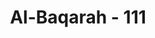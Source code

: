 ---
title: "Al-Baqarah - 111"
no: 111
arabic_no: ١١١
ayah: وَقَالُوْا لَنْ يَّدْخُلَ الْجَنَّةَ اِلَّا مَنْ كَانَ هُوْدًا اَوْ نَصٰرٰى ۗ تِلْكَ اَمَانِيُّهُمْ ۗ قُلْ هَاتُوْا بُرْهَانَكُمْ اِنْ كُنْتُمْ صٰدِقِيْنَ
translation: "Dan mereka (Yahudi dan Nasrani) berkata, “Tidak akan masuk surga kecuali orang Yahudi atau Nasrani.” Itu (hanya) angan-angan mereka. Katakanlah, “Tunjukkan bukti kebenaranmu jika kamu orang yang benar.”"
tafsir: "Ahli Kitab, baik Yahudi maupun Nasrani, masing-masing menganggap bahwa tidak akan masuk surga kecuali golongan mereka sendiri. Orang-orang Yahudi beranggapan bahwa yang akan masuk surga hanyalah orang-orang Yahudi, demikian juga orang-orang Nasrani beranggapan bahwa yang akan masuk surga hanyalah orang-orang Nasrani.\n\nUntuk menolak dan membatalkan anggapan mereka itu Allah memberikan penegasan bahwa anggapan mereka itu hanyalah angan-angan yang timbul dari khayalan mereka. Angan-angan mereka, meskipun disebutkan secara global, namun maknanya mencakup arti yang luas, yaitu angan-angan mereka agar terhindar dari siksa serta anggapan bahwa yang bukan golongan mereka akan terjerumus ke dalam siksa, dan tidak memperoleh nikmat sedikit pun. Itulah sebabnya maka dalam ayat itu angan-angan mereka dinyatakan dalam bentuk jamak. Dalam ayat ini terdapat isyarat bahwa suatu pendapat yang tidak didasarkan pada bukti-bukti yang benar tidak boleh diterima."
---